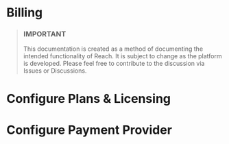 # Billing

> ### **IMPORTANT** 
> This documentation is created as a method of documenting the intended functionality of Reach. It is subject to change as the platform is developed. Please feel free to contribute to the discussion via Issues or Discussions.

# Configure Plans & Licensing

# Configure Payment Provider